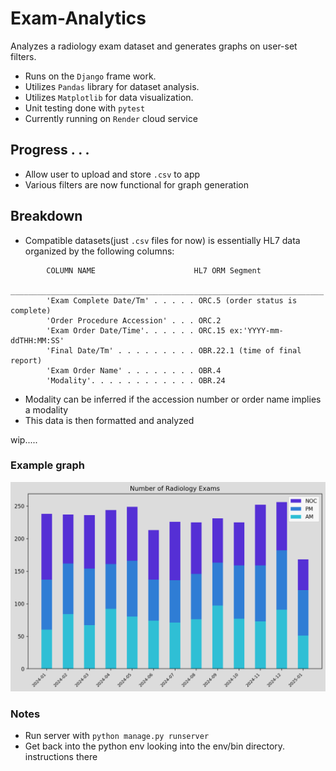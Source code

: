 # Exam-Analytics
Analyzes a radiology exam dataset and generates graphs on user-set filters.

- Runs on the `Django` frame work.
- Utilizes `Pandas` library for dataset analysis.
- Utilizes `Matplotlib` for data visualization.
- Unit testing done with `pytest`
- Currently running on `Render` cloud service

## Progress . . .
- Allow user to upload and store `.csv` to app
- Various filters are now functional for graph generation

## Breakdown
- Compatible datasets(just `.csv` files for now) is essentially HL7 data organized by the following columns:

```
        COLUMN NAME                      HL7 ORM Segment
        ______________________________________________________________________
        'Exam Complete Date/Tm' . . . . . ORC.5 (order status is complete)
        'Order Procedure Accession' . . . ORC.2
        'Exam Order Date/Time'. . . . . . ORC.15 ex:'YYYY-mm-ddTHH:MM:SS'
        'Final Date/Tm' . . . . . . . . . OBR.22.1 (time of final report)
        'Exam Order Name' . . . . . . . . OBR.4
        'Modality'. . . . . . . . . . . . OBR.24
```
- Modality can be inferred if the accession number or order name implies a modality
- This data is then formatted and analyzed

wip.....

### Example graph

![](/img/grph.png)

### Notes

- Run server with `python manage.py runserver`
- Get back into the python env looking into the env/bin directory. instructions there
